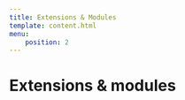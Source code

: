 ```yaml
---
title: Extensions & Modules
template: content.html
menu:
    position: 2
---
```


# Extensions & modules